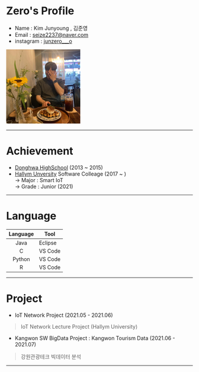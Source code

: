 # Zero's Profile
* Name : Kim Junyoung , 김준영 
* Email : seize2237@naver.com 
* instagram : [junzero___o][junzero___o]  
<img src=profile.jpg width=200 height=200>    

*****

# Achievement
* [Donghwa HighSchool][donghwa] (2013 ~ 2015)
* [Hallym Unversity][hallym] Software Colleage (2017 ~ )  
-> Major : Smart IoT  
-> Grade : Junior (2021)

*****

# Language
|Language|Tool|
|:---:|---|
|Java|Eclipse|
|C|VS Code|
|Python|VS Code|
|R|VS Code|

*****

# Project
* IoT Network Project (2021.05 - 2021.06)  
> IoT Network Lecture Project (Hallym University)
* Kangwon SW BigData Project : Kangwon Tourism Data (2021.06 - 2021.07)  
> 강원관광테크 빅데이터 분석 
*****


[junzero___o]: https://www.instagram.com/junzero___o/
[hallym]: https://www.hallym.ac.kr
[donghwa]: https://www.donghwa.hs.kr
